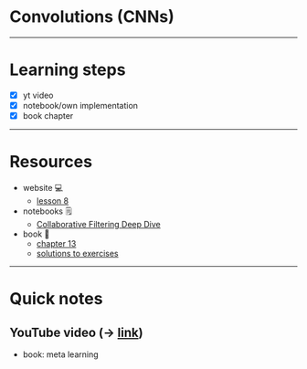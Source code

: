 # Convolutions (CNNs)

---

# Learning steps

- [x]  yt video
- [x]  notebook/own implementation
- [x]  book chapter

---

# Resources

- website 💻
    - [lesson 8](https://course.fast.ai/Lessons/lesson8.html)
- notebooks 🗒️
    - [Collaborative Filtering Deep Dive](https://www.kaggle.com/code/jhoward/collaborative-filtering-deep-dive/notebook)
- book 📘
    - [chapter 13](https://github.com/fastai/fastbook/blob/master/08_collab.ipynb)
    - [solutions to exercises](https://forums.fast.ai/t/fastbook-chapter-6-questionnaire-solutions-wiki/69922)

---

# Quick notes

## YouTube video (→ [link](https://youtu.be/htiNBPxcXgo))

- book: meta learning